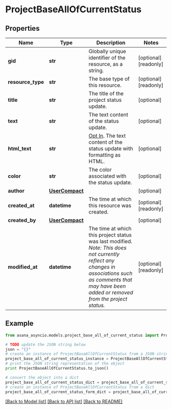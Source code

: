 # ProjectBaseAllOfCurrentStatus


## Properties

Name | Type | Description | Notes
------------ | ------------- | ------------- | -------------
**gid** | **str** | Globally unique identifier of the resource, as a string. | [optional] [readonly] 
**resource_type** | **str** | The base type of this resource. | [optional] [readonly] 
**title** | **str** | The title of the project status update. | [optional] 
**text** | **str** | The text content of the status update. | [optional] 
**html_text** | **str** | [Opt In](/docs/inputoutput-options). The text content of the status update with formatting as HTML. | [optional] 
**color** | **str** | The color associated with the status update. | [optional] 
**author** | [**UserCompact**](UserCompact.md) |  | [optional] 
**created_at** | **datetime** | The time at which this resource was created. | [optional] [readonly] 
**created_by** | [**UserCompact**](UserCompact.md) |  | [optional] 
**modified_at** | **datetime** | The time at which this project status was last modified. *Note: This does not currently reflect any changes in associations such as comments that may have been added or removed from the project status.* | [optional] [readonly] 

## Example

```python
from asana_asyncio.models.project_base_all_of_current_status import ProjectBaseAllOfCurrentStatus

# TODO update the JSON string below
json = "{}"
# create an instance of ProjectBaseAllOfCurrentStatus from a JSON string
project_base_all_of_current_status_instance = ProjectBaseAllOfCurrentStatus.from_json(json)
# print the JSON string representation of the object
print ProjectBaseAllOfCurrentStatus.to_json()

# convert the object into a dict
project_base_all_of_current_status_dict = project_base_all_of_current_status_instance.to_dict()
# create an instance of ProjectBaseAllOfCurrentStatus from a dict
project_base_all_of_current_status_form_dict = project_base_all_of_current_status.from_dict(project_base_all_of_current_status_dict)
```
[[Back to Model list]](../README.md#documentation-for-models) [[Back to API list]](../README.md#documentation-for-api-endpoints) [[Back to README]](../README.md)


